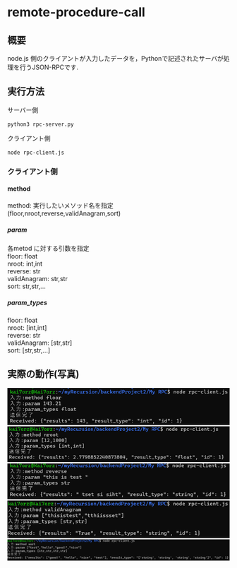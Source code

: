 # remote-procedure-call

## 概要
node.js 側のクライアントが入力したデータを，Pythonで記述されたサーバが処理を行うJSON-RPCです.

## 実行方法
サーバー側
```
python3 rpc-server.py
```
クライアント側
```
node rpc-client.js
```

### クライアント側

#### method
method: 実行したいメソッド名を指定<br>
(floor,nroot,reverse,validAnagram,sort)

##### param
各metod に対する引数を指定<br>
floor: float<br>
nroot: int,int<br>
reverse: str<br>
validAnagram: str,str<br>
sort: str,str,...<br>

##### param_types
floor: float<br>
nroot: [int,int]<br>
reverse: str<br>
validAnagram: [str,str]<br>
sort: [str,str,...]<br>

## 実際の動作(写真)

![image](./img/result_floor.png)
![image](./img/result_nroot.png)
![image](./img/result_reverse.png)
![image](./img/result_validAnagram.png)
![image](./img/result_sort.png)
